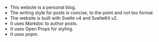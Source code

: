 - This website is a personal blog.
- The writing style for posts is concise, to the point and not too formal.
- The website is built with Svelte v4 and SvelteKit v2.
- It uses Markdoc to author posts.
- It uses Open Props for styling.
- It uses pnpm.
